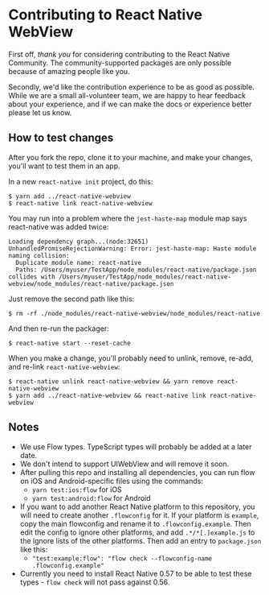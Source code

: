 # Contributing to React Native WebView

First off, _thank you_ for considering contributing to the React Native Community. The community-supported packages are only possible because of amazing people like you.

Secondly, we'd like the contribution experience to be as good as possible. While we are a small all-volunteer team, we are happy to hear feedback about your experience, and if we can make the docs or experience better please let us know.

## How to test changes

After you fork the repo, clone it to your machine, and make your changes, you'll want to test them in an app.

In a new `react-native init` project, do this:

```
$ yarn add ../react-native-webview
$ react-native link react-native-webview
```

You may run into a problem where the `jest-haste-map` module map says react-native was added twice:

```
Loading dependency graph...(node:32651) UnhandledPromiseRejectionWarning: Error: jest-haste-map: Haste module naming collision:
  Duplicate module name: react-native
  Paths: /Users/myuser/TestApp/node_modules/react-native/package.json collides with /Users/myuser/TestApp/node_modules/react-native-webview/node_modules/react-native/package.json
```

Just remove the second path like this:

```
$ rm -rf ./node_modules/react-native-webview/node_modules/react-native
```

And then re-run the packager:

```
$ react-native start --reset-cache
```

When you make a change, you'll probably need to unlink, remove, re-add, and re-link `react-native-webview`:

```
$ react-native unlink react-native-webview && yarn remove react-native-webview
$ yarn add ../react-native-webview && react-native link react-native-webview
```

## Notes

- We use Flow types. TypeScript types will probably be added at a later date.
- We don't intend to support UIWebView and will remove it soon.
- After pulling this repo and installing all dependencies, you can run flow on iOS and Android-specific files using the commands:
  - `yarn test:ios:flow` for iOS
  - `yarn test:android:flow` for Android
- If you want to add another React Native platform to this repository, you will need to create another `.flowconfig` for it. If your platform is `example`, copy the main flowconfig and rename it to `.flowconfig.example`. Then edit the config to ignore other platforms, and add `.*/*[.]example.js` to the ignore lists of the other platforms. Then add an entry to `package.json` like this:
  - `"test:example:flow": "flow check --flowconfig-name .flowconfig.example"`
- Currently you need to install React Native 0.57 to be able to test these types - `flow check` will not pass against 0.56.
